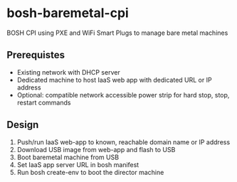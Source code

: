 # bosh-baremetal-cpi
BOSH CPI using PXE and WiFi Smart Plugs to manage bare metal machines

## Prerequistes
* Existing network with DHCP server
* Dedicated machine to host IaaS web app with dedicated URL or IP address
* Optional: compatible network accessible power strip for hard stop, stop, restart commands

## Design
1) Push/run IaaS web-app to known, reachable domain name or IP address
1) Download USB image from web-app and flash to USB
1) Boot baremetal machine from USB
1) Set IaaS app server URL in bosh manifest
1) Run bosh create-env to boot the director machine
